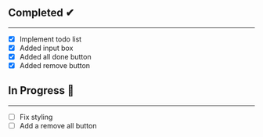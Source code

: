## Completed ✔
------------------------------------------------------------------------------------------------------------------------------------------------------------------------------------
- [x] Implement todo list
- [x] Added input box
- [x] Added all done button
- [x] Added remove button 

## In Progress 🚧
------------------------------------------------------------------------------------------------------------------------------------------------------------------------------------
- [ ] Fix styling
- [ ] Add a remove all button